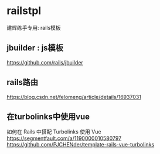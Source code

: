 # railstpl
建辉练手专用: rails模板

## jbuilder : js模板
https://github.com/rails/jbuilder

## rails路由
https://blog.csdn.net/felomeng/article/details/16937031

## 在turbolinks中使用vue
如何在 Rails 中搭配 Turbolinks 使用 Vue
https://segmentfault.com/a/1190000010580797
https://github.com/PJCHENder/template-rails-vue-turbolinks
